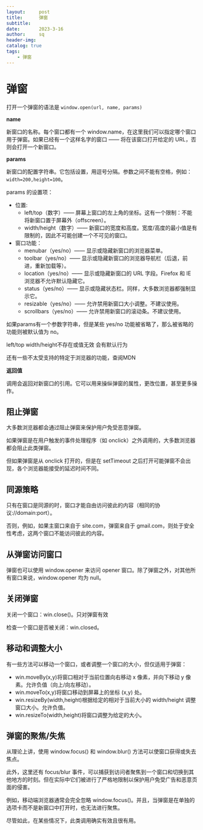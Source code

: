```yaml
---
layout:     post
title:      弹窗
subtitle:   
date:       2023-3-16
author:     sq
header-img: 
catalog: true
tags:
    - 弹窗
---
```

# 弹窗
打开一个弹窗的语法是 `window.open(url, name, params)`

**name**

新窗口的名称。每个窗口都有一个 window.name，在这里我们可以指定哪个窗口用于弹窗。如果已经有一个这样名字的窗口 —— 将在该窗口打开给定的 URL，否则会打开一个新窗口。

**params**

新窗口的配置字符串。它包括设置，用逗号分隔。参数之间不能有空格，例如：`width=200,height=100`。

params 的设置项：
* 位置:
  * left/top（数字）—— 屏幕上窗口的左上角的坐标。这有一个限制：不能将新窗口置于屏幕外（offscreen）。
  * width/height（数字）—— 新窗口的宽度和高度。宽度/高度的最小值是有限制的，因此不可能创建一个不可见的窗口。
* 窗口功能：
  * menubar（yes/no）—— 显示或隐藏新窗口的浏览器菜单。
  * toolbar（yes/no）—— 显示或隐藏新窗口的浏览器导航栏（后退，前进，重新加载等）。
  * location（yes/no）—— 显示或隐藏新窗口的 URL 字段。Firefox 和 IE 浏览器不允许默认隐藏它。
  * status（yes/no）—— 显示或隐藏状态栏。同样，大多数浏览器都强制显示它。
  * resizable（yes/no）—— 允许禁用新窗口大小调整。不建议使用。
  * scrollbars（yes/no）—— 允许禁用新窗口的滚动条。不建议使用。

如果params有一个参数字符串，但是某些 yes/no 功能被省略了，那么被省略的功能则被默认值为 no。

left/top width/height不存在或值无效 会有默认行为

还有一些不太受支持的特定于浏览器的功能，查阅MDN

**返回值**

调用会返回对新窗口的引用。它可以用来操纵弹窗的属性，更改位置，甚至更多操作。

## 阻止弹窗
大多数浏览器都会通过阻止弹窗来保护用户免受恶意弹窗。

如果弹窗是在用户触发的事件处理程序（如 onclick）之外调用的，大多数浏览器都会阻止此类弹窗。

但如果弹窗是从 onclick 打开的，但是在 setTimeout 之后打开可能弹窗不会出现，各个浏览器能接受的延迟时间不同。

## 同源策略
只有在窗口是同源的时，窗口才能自由访问彼此的内容（相同的协议://domain:port）。

否则，例如，如果主窗口来自于 site.com，弹窗来自于 gmail.com，则处于安全性考虑，这两个窗口不能访问彼此的内容。

## 从弹窗访问窗口
弹窗也可以使用 window.opener 来访问 opener 窗口。除了弹窗之外，对其他所有窗口来说，window.opener 均为 null。

## 关闭弹窗
关闭一个窗口：win.close()。只对弹窗有效

检查一个窗口是否被关闭：win.closed。

## 移动和调整大小
有一些方法可以移动一个窗口，或者调整一个窗口的大小，但仅适用于弹窗：
- win.moveBy(x,y)将窗口相对于当前位置向右移动 x 像素，并向下移动 y 像素。允许负值（向上/向左移动）。
- win.moveTo(x,y)将窗口移动到屏幕上的坐标 (x,y) 处。
- win.resizeBy(width,height)根据给定的相对于当前大小的 width/height 调整窗口大小。允许负值。
- win.resizeTo(width,height)将窗口调整为给定的大小。

## 弹窗的聚焦/失焦
从理论上讲，使用 window.focus() 和 window.blur() 方法可以使窗口获得或失去焦点。

此外，这里还有 focus/blur 事件，可以捕获到访问者聚焦到一个窗口和切换到其他地方的时刻。但在实际中它们被进行了严格地限制以保护用户免受广告和恶意页面的侵害。

例如，移动端浏览器通常会完全忽略 window.focus()。并且，当弹窗是在单独的选项卡而不是新窗口中打开时，也无法进行聚焦。

尽管如此，在某些情况下，此类调用确实有效且很有用。